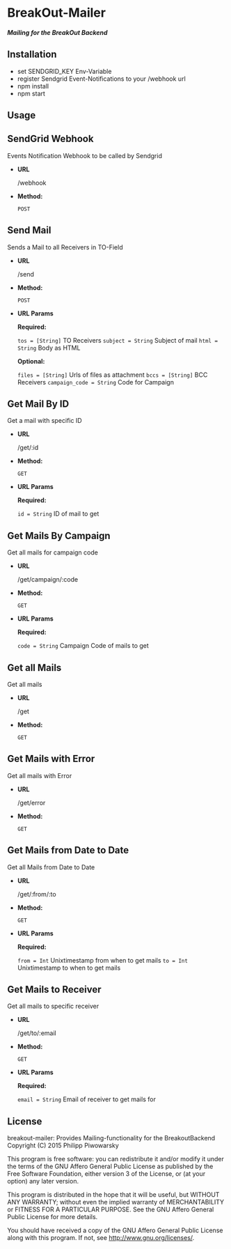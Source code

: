 BreakOut-Mailer
=================
##### Mailing for the BreakOut Backend

Installation
-----
* set SENDGRID_KEY Env-Variable
* register Sendgrid Event-Notifications to your /webhook url
* npm install
* npm start

Usage
-----

**SendGrid Webhook**
----
  Events Notification Webhook to be called by Sendgrid
  
* **URL**

  /webhook

* **Method:**

  `POST`


**Send Mail**
----
  Sends a Mail to all Receivers in TO-Field

* **URL**

  /send

* **Method:**

  `POST`
  
*  **URL Params**

   **Required:**
 
   `tos = [String]` TO Receivers
   `subject = String` Subject of mail
   `html = String` Body as HTML
   
   **Optional:**
    
   `files = [String]` Urls of files as attachment
   `bccs = [String]` BCC Receivers
   `campaign_code = String` Code for Campaign




**Get Mail By ID**
----
  Get a mail with specific ID

* **URL**

  /get/:id

* **Method:**

  `GET`
  
*  **URL Params**

   **Required:**
 
   `id = String` ID of mail to get



**Get Mails By Campaign**
----
  Get all mails for campaign code

* **URL**

  /get/campaign/:code

* **Method:**

  `GET`
  
*  **URL Params**

   **Required:**
 
   `code = String` Campaign Code of mails to get



**Get all Mails**
----
  Get all mails

* **URL**

  /get

* **Method:**

  `GET`


**Get Mails with Error**
----
  Get all mails with Error

* **URL**

  /get/error

* **Method:**

  `GET`



**Get Mails from Date to Date**
----
  Get all Mails from Date to Date

* **URL**

  /get/:from/:to

* **Method:**

  `GET`
  
*  **URL Params**

   **Required:**
 
   `from = Int` Unixtimestamp from when to get mails
   `to = Int` Unixtimestamp to when to get mails



**Get Mails to Receiver**
----
  Get all mails to specific receiver

* **URL**

  /get/to/:email

* **Method:**

  `GET`
  
*  **URL Params**

   **Required:**
 
   `email = String` Email of receiver to get mails for

License
-----

breakout-mailer: Provides Mailing-functionality for the BreakoutBackend
Copyright (C) 2015 Philipp Piwowarsky

This program is free software: you can redistribute it and/or modify
it under the terms of the GNU Affero General Public License as
published by the Free Software Foundation, either version 3 of the
License, or (at your option) any later version.

This program is distributed in the hope that it will be useful,
but WITHOUT ANY WARRANTY; without even the implied warranty of
MERCHANTABILITY or FITNESS FOR A PARTICULAR PURPOSE.  See the
GNU Affero General Public License for more details.

You should have received a copy of the GNU Affero General Public License
along with this program.  If not, see <http://www.gnu.org/licenses/>.